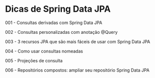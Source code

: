 # Dicas de Spring Data JPA

001 - Consultas derivadas com Spring Data JPA

002 - Consultas personalizadas com anotação @Query

003 - 3 recursos JPA que são mais fáceis de usar com Spring Data JPA

004 - Como usar consultas nomeadas

005 - Projeções de consulta

006 - Repositórios compostos: ampliar seu repositório Spring Data JPA



